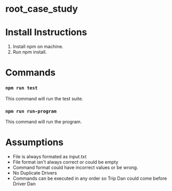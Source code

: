 # root_case_study

# Install Instructions
1. Install npm on machine.
1. Run npm install.

# Commands

### `npm run test` 

This command will run the test suite. 

### `npm run run-program`

This command will run the program.

# Assumptions
 - File is always formated as input.txt
 - File format isn't always correct or could be empty
 - Command format could have incorrect values or be wrong.
 - No Duplicate Drivers
 - Commands can be executed in any order so Trip Dan could come before Driver Dan
